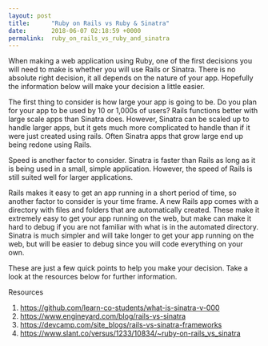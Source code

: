 ```yaml
---
layout: post
title:      "Ruby on Rails vs Ruby & Sinatra"
date:       2018-06-07 02:18:59 +0000
permalink:  ruby_on_rails_vs_ruby_and_sinatra
---
```



When making a web application using Ruby, one of the first decisions you will need to make is whether you will use Rails or Sinatra. There is no absolute right decision, it all depends on the nature of your app.  Hopefully the information below will make your decision a little easier. 

The first thing to consider is how large your app is going to be. Do you plan for your app to be used by 10 or 1,000s of users? Rails functions better with large scale apps than Sinatra does. However, Sinatra can be scaled up to handle larger apps, but it gets much more complicated to handle than if it were just created using rails. Often Sinatra apps that grow large end up being redone using Rails. 

Speed is another factor to consider. Sinatra is faster than Rails as long as it is being used in a small, simple application. However, the speed of Rails is still suited well for larger applications. 

Rails makes it easy to get an app running in a short period of time, so another factor to consider is your time frame. A new Rails app comes with a directory with files and folders that are automatically created. These make it extremely easy to get your app running on the web, but make can make it hard to debug if you are not familiar with what is in the automated directory. Sinatra is much simpler and will take longer to get your app running on the web, but will be easier to debug since you will code everything on your own.  

These are just a few quick points to help you make your decision. Take a look at the resources below for further information.

Resources
1) https://github.com/learn-co-students/what-is-sinatra-v-000
2) https://www.engineyard.com/blog/rails-vs-sinatra
3) https://devcamp.com/site_blogs/rails-vs-sinatra-frameworks
4) https://www.slant.co/versus/1233/10834/~ruby-on-rails_vs_sinatra
